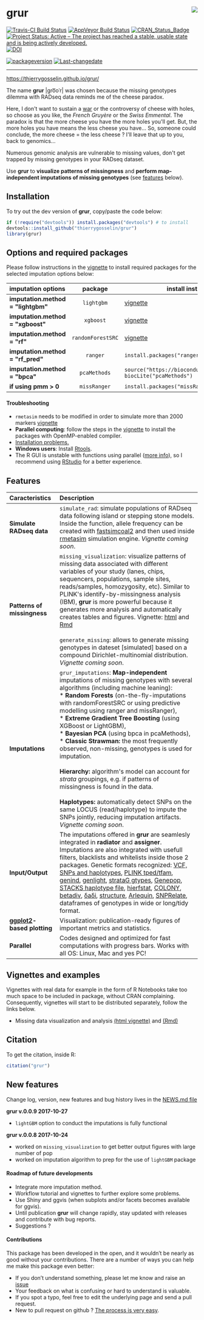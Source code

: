 
<!-- README.md is generated from README.Rmd. Please edit that file -->
grur<img src="README_grur_logo.png" align="right"/>
===================================================

[![Travis-CI Build Status](https://travis-ci.org/thierrygosselin/grur.svg?branch=master)](https://travis-ci.org/thierrygosselin/grur) [![AppVeyor Build Status](https://ci.appveyor.com/api/projects/status/github/thierrygosselin/grur?branch=master&svg=true)](https://ci.appveyor.com/project/thierrygosselin/grur) [![CRAN\_Status\_Badge](http://www.r-pkg.org/badges/version/grur)](http://cran.r-project.org/package=grur) [![Project Status: Active – The project has reached a stable, usable state and is being actively developed.](http://www.repostatus.org/badges/latest/active.svg)](http://www.repostatus.org/#active) [![DOI](https://zenodo.org/badge/87596763.svg)](https://zenodo.org/badge/latestdoi/87596763)

[![packageversion](https://img.shields.io/badge/Package%20version-0.0.9-orange.svg)](commits/master) [![Last-changedate](https://img.shields.io/badge/last%20change-2018--04--05-brightgreen.svg)](/commits/master)

------------------------------------------------------------------------

<https://thierrygosselin.github.io/grur/>

The name **grur** |ɡro͞oˈr| was chosen because the missing genotypes dilemma with RADseq data reminds me of the cheese paradox.

Here, I don't want to sustain a [war](http://www.lefigaro.fr/flash-eco/2012/12/07/97002-20121207FILWWW00487-le-gruyere-francais-doit-avoir-des-trous.php) or the controversy of cheese with holes, so choose as you like, the *French Gruyère* or the *Swiss Emmental*. The paradox is that the more cheese you have the more holes you'll get. But, the more holes you have means the less cheese you have... So, someone could conclude, the more cheese = the less cheese ? I'll leave that up to you, back to genomics...

Numerous genomic analysis are vulnerable to missing values, don't get trapped by missing genotypes in your RADseq dataset.

Use **grur** to **visualize patterns of missingness** and **perform map-independent imputations of missing genotypes** (see [features](https://github.com/thierrygosselin/grur#features) below).

Installation
------------

To try out the dev version of **grur**, copy/paste the code below:

``` r
if (!require("devtools")) install.packages("devtools") # to install
devtools::install_github("thierrygosselin/grur")
library(grur)
```

Options and required packages
-----------------------------

Please follow instructions in the [vignette](https://www.dropbox.com/s/yfxgr8vujvv2kut/vignette_grur.nb.html?dl=0) to install required packages for the selected imputation options below:

<table>
<colgroup>
<col width="25%" />
<col width="34%" />
<col width="39%" />
</colgroup>
<thead>
<tr class="header">
<th align="left">imputation options</th>
<th align="center">package</th>
<th>install instructions</th>
</tr>
</thead>
<tbody>
<tr class="odd">
<td align="left"><strong>imputation.method = &quot;lightgbm&quot;</strong></td>
<td align="center"><code>lightgbm</code></td>
<td><a href="https://www.dropbox.com/s/yfxgr8vujvv2kut/vignette_grur.nb.html?dl=0">vignette</a></td>
</tr>
<tr class="even">
<td align="left"><strong>imputation.method = &quot;xgboost&quot;</strong></td>
<td align="center"><code>xgboost</code></td>
<td><a href="https://www.dropbox.com/s/yfxgr8vujvv2kut/vignette_grur.nb.html?dl=0">vignette</a></td>
</tr>
<tr class="odd">
<td align="left"><strong>imputation.method = &quot;rf&quot;</strong></td>
<td align="center"><code>randomForestSRC</code></td>
<td><a href="https://www.dropbox.com/s/yfxgr8vujvv2kut/vignette_grur.nb.html?dl=0">vignette</a></td>
</tr>
<tr class="even">
<td align="left"><strong>imputation.method = &quot;rf_pred&quot;</strong></td>
<td align="center"><code>ranger</code></td>
<td><code>install.packages(&quot;ranger&quot;)</code></td>
</tr>
<tr class="odd">
<td align="left"><strong>imputation.method = &quot;bpca&quot;</strong></td>
<td align="center"><code>pcaMethods</code></td>
<td><code>source(&quot;https://bioconductor.org/biocLite.R&quot;)</code><br><code>biocLite(&quot;pcaMethods&quot;)</code></td>
</tr>
<tr class="even">
<td align="left"><strong>if using pmm &gt; 0</strong></td>
<td align="center"><code>missRanger</code></td>
<td><code>install.packages(&quot;missRanger&quot;)</code></td>
</tr>
</tbody>
</table>

#### Troubleshooting

-   `rmetasim` needs to be modified in order to simulate more than 2000 markers [vignette](https://www.dropbox.com/s/yfxgr8vujvv2kut/vignette_grur.nb.html?dl=0)
-   **Parallel computing**: follow the steps in the [vignette](https://www.dropbox.com/s/yfxgr8vujvv2kut/vignette_grur.nb.html?dl=0) to install the packages with OpenMP-enabled compiler.
-   [Installation problems.](https://github.com/thierrygosselin/grur/blob/master/vignettes/vignette_installation_problems.Rmd)
-   **Windows users**: Install [Rtools](https://cran.r-project.org/bin/windows/Rtools/).
-   The R GUI is unstable with functions using parallel ([more info](https://stat.ethz.ch/R-manual/R-devel/library/parallel/html/mclapply.html)), so I recommend using [RStudio](https://www.rstudio.com/products/rstudio/download/) for a better experience.

Features
--------

<table style="width:100%;">
<colgroup>
<col width="26%" />
<col width="73%" />
</colgroup>
<thead>
<tr class="header">
<th align="left">Caracteristics</th>
<th align="left">Description</th>
</tr>
</thead>
<tbody>
<tr class="odd">
<td align="left"><strong>Simulate RADseq data</strong></td>
<td align="left"><code>simulate_rad</code>: simulate populations of RADseq data following island or stepping stone models. Inside the function, allele frequency can be created with <a href="http://cmpg.unibe.ch/software/fastsimcoal2/">fastsimcoal2</a> and then used inside <a href="https://github.com/stranda/rmetasim">rmetasim</a> simulation engine. <em>Vignette coming soon</em>.</td>
</tr>
<tr class="even">
<td align="left"><strong>Patterns of missingness</strong></td>
<td align="left"><code>missing_visualization</code>: visualize patterns of missing data associated with different variables of your study (lanes, chips, sequencers, populations, sample sites, reads/samples, homozygosity, etc). Similar to PLINK's identify-by-missingness analysis (IBM), <strong>grur</strong> is more powerful because it generates more analysis and automatically creates tables and figures. Vignette: <a href="https://www.dropbox.com/s/4zf032g6yjatj0a/vignette_missing_data_analysis.nb.html?dl=0">html</a> and <a href="https://www.dropbox.com/s/5fxw2h9w1l1j391/vignette_missing_data_analysis.Rmd?dl=0">Rmd</a><br><br><code>generate_missing</code>: allows to generate missing genotypes in dateset [simulated] based on a compound Dirichlet-multinomial distribution. <em>Vignette coming soon</em>.</td>
</tr>
<tr class="odd">
<td align="left"><strong>Imputations</strong></td>
<td align="left"><code>grur_imputations</code>: <strong>Map-independent</strong> imputations of missing genotypes with several algorithms (including machine leaning):<br> * <strong>Random Forests</strong> (on-the-fly-imputations with randomForestSRC or using predictive modelling using ranger and missRanger),<br>* <strong>Extreme Gradient Tree Boosting</strong> (using XGBoost or LightGBM),<br>* <strong>Bayesian PCA</strong> (using bpca in pcaMethods),<br>* <strong>Classic Strawman: </strong> the most frequently observed, non-missing, genotypes is used for imputation.<br><br><strong>Hierarchy: </strong> algorithm's model can account for <em>strata</em> groupings, e.g. if patterns of missingness is found in the data.<br><br><strong>Haplotypes: </strong> automatically detect SNPs on the same LOCUS (read/haplotype) to impute the SNPs jointly, reducing imputation artifacts. <em>Vignette coming soon</em>.</td>
</tr>
<tr class="even">
<td align="left"><strong>Input/Output</strong></td>
<td align="left">The imputations offered in <strong>grur</strong> are seamlesly integrated in <strong>radiator</strong> and <strong>assigner</strong>. Imputations are also integrated with usefull filters, blacklists and whitelists inside those 2 packages. Genetic formats recognized: <a href="https://samtools.github.io/hts-specs/">VCF, SNPs and haplotypes</a>, <a href="http://pngu.mgh.harvard.edu/~purcell/plink/data.shtml#tr">PLINK tped/tfam</a>, <a href="https://github.com/thibautjombart/adegenet">genind</a>, <a href="https://github.com/thibautjombart/adegenet">genlight</a>, <a href="https://github.com/EricArcher/strataG">strataG gtypes</a>, <a href="http://genepop.curtin.edu.au">Genepop</a>, <a href="http://catchenlab.life.illinois.edu/stacks/">STACKS haplotype file</a>, <a href="https://github.com/jgx65/hierfstat">hierfstat</a>, <a href="https://www.zsl.org/science/software/colony">COLONY</a>, <a href="http://adn.biol.umontreal.ca/~numericalecology/Rcode/">betadiv</a>, <a href="http://gutengroup.mcb.arizona.edu/software/">δaδi</a>, <a href="http://pritchardlab.stanford.edu/structure.html">structure</a>, <a href="http://cmpg.unibe.ch/software/arlequin35/">Arlequin</a>, <a href="https://github.com/zhengxwen/SNPRelate">SNPRelate</a>, dataframes of genotypes in wide or long/tidy format.</td>
</tr>
<tr class="odd">
<td align="left"><strong><a href="http://ggplot2.org">ggplot2</a>-based plotting</strong></td>
<td align="left">Visualization: publication-ready figures of important metrics and statistics.</td>
</tr>
<tr class="even">
<td align="left"><strong>Parallel</strong></td>
<td align="left">Codes designed and optimized for fast computations with progress bars. Works with all OS: Linux, Mac and yes PC!</td>
</tr>
</tbody>
</table>

Vignettes and examples
----------------------

Vignettes with real data for example in the form of R Notebooks take too much space to be included in package, without CRAN complaining. Consequently, vignettes will start to be distributed separately, follow the links below.

-   Missing data visualization and analysis [(html vignette)](https://www.dropbox.com/s/4zf032g6yjatj0a/vignette_missing_data_analysis.nb.html?dl=0) and [(Rmd)](https://www.dropbox.com/s/5fxw2h9w1l1j391/vignette_missing_data_analysis.Rmd?dl=0)

Citation
--------

To get the citation, inside R:

``` r
citation("grur")
```

New features
------------

Change log, version, new features and bug history lives in the [NEWS.md file](https://github.com/thierrygosselin/grur/blob/master/NEWS.md)

**grur v.0.0.9 2017-10-27**

-   `lightGBM` option to conduct the imputations is fully functional

**grur v.0.0.8 2017-10-24**

-   worked on `missing_visualization` to get better output figures with large number of pop
-   worked on imputation algorithm to prep for the use of `lightGBM` package

#### Roadmap of future developments

-   Integrate more imputation method.
-   Workflow tutorial and vignettes to further explore some problems.
-   Use Shiny and ggvis (when subplots and/or facets becomes available for ggvis).
-   Until publication **grur** will change rapidly, stay updated with releases and contribute with bug reports.
-   Suggestions ?

#### Contributions

This package has been developed in the open, and it wouldn’t be nearly as good without your contributions. There are a number of ways you can help me make this package even better:

-   If you don’t understand something, please let me know and raise an [issue](https://github.com/thierrygosselin/grur/issues)
-   Your feedback on what is confusing or hard to understand is valuable.
-   If you spot a typo, feel free to edit the underlying page and send a pull request.
-   New to pull request on github ? [The process is very easy](http://r-pkgs.had.co.nz/git.html#git-pullreq).
